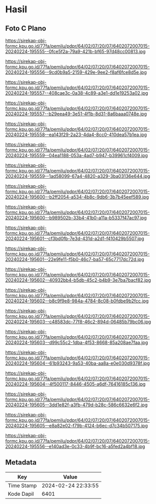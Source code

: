 # Hasil

## Foto C Plano

https://sirekap-obj-formc.kpu.go.id/77fa/pemilu/pdpr/64/02/07/20/07/6402072007015-20240224-195555--0fce5f2a-79a9-421b-bf65-97d48cc00813.jpg

https://sirekap-obj-formc.kpu.go.id/77fa/pemilu/pdpr/64/02/07/20/07/6402072007015-20240224-195556--9cd0b9a5-2159-429e-9ee2-f8af6fce8d5e.jpg

https://sirekap-obj-formc.kpu.go.id/77fa/pemilu/pdpr/64/02/07/20/07/6402072007015-20240224-195557--408cae3c-0a38-4c89-a3e1-dd1e19253a02.jpg

https://sirekap-obj-formc.kpu.go.id/77fa/pemilu/pdpr/64/02/07/20/07/6402072007015-20240224-195557--b29eea49-3e51-4f1b-8d31-8a6baaa0748e.jpg

https://sirekap-obj-formc.kpu.go.id/77fa/pemilu/pdpr/64/02/07/20/07/6402072007015-20240224-195558--ea143f29-2a23-4da4-8cc0-410dea57b1ea.jpg

https://sirekap-obj-formc.kpu.go.id/77fa/pemilu/pdpr/64/02/07/20/07/6402072007015-20240224-195559--04ea1188-053a-4ad7-b947-b39961cf4009.jpg

https://sirekap-obj-formc.kpu.go.id/77fa/pemilu/pdpr/64/02/07/20/07/6402072007015-20240224-195559--1ad58099-67a4-4820-a329-3ba03136e644.jpg

https://sirekap-obj-formc.kpu.go.id/77fa/pemilu/pdpr/64/02/07/20/07/6402072007015-20240224-195600--b2ff2054-a534-4b8c-9db6-3b7b45eef589.jpg

https://sirekap-obj-formc.kpu.go.id/77fa/pemilu/pdpr/64/02/07/20/07/6402072007015-20240224-195600--b989502b-33b4-41b0-a11a-b5337f47ac97.jpg

https://sirekap-obj-formc.kpu.go.id/77fa/pemilu/pdpr/64/02/07/20/07/6402072007015-20240224-195601--cf3bd0fb-7e3d-431d-a2d1-f410429b5507.jpg

https://sirekap-obj-formc.kpu.go.id/77fa/pemilu/pdpr/64/02/07/20/07/6402072007015-20240224-195601--22e9fe11-f5b0-46c7-ba57-65c7717dc72d.jpg

https://sirekap-obj-formc.kpu.go.id/77fa/pemilu/pdpr/64/02/07/20/07/6402072007015-20240224-195602--40932bb4-b5db-45c2-b4b9-3e7ba7bacf82.jpg

https://sirekap-obj-formc.kpu.go.id/77fa/pemilu/pdpr/64/02/07/20/07/6402072007015-20240224-195602--b8c9f9e8-984a-4784-8c08-b0fdbe9b2fcc.jpg

https://sirekap-obj-formc.kpu.go.id/77fa/pemilu/pdpr/64/02/07/20/07/6402072007015-20240224-195603--c48583dc-77f8-46c2-894d-06485b79bc06.jpg

https://sirekap-obj-formc.kpu.go.id/77fa/pemilu/pdpr/64/02/07/20/07/6402072007015-20240224-195603--d99c55c2-1dba-4f53-8668-85a208ae7faa.jpg

https://sirekap-obj-formc.kpu.go.id/77fa/pemilu/pdpr/64/02/07/20/07/6402072007015-20240224-195604--61b93243-9a53-40ba-aa8a-e0e030d9378f.jpg

https://sirekap-obj-formc.kpu.go.id/77fa/pemilu/pdpr/64/02/07/20/07/6402072007015-20240224-195604--4f500117-8446-4505-a6df-76416185c136.jpg

https://sirekap-obj-formc.kpu.go.id/77fa/pemilu/pdpr/64/02/07/20/07/6402072007015-20240224-195605--3dd1e82f-a3fb-479d-b28c-586c6632e6f2.jpg

https://sirekap-obj-formc.kpu.go.id/77fa/pemilu/pdpr/64/02/07/20/07/6402072007015-20240224-195605--e8a82e02-f79b-4124-b6ec-d7c34b507175.jpg

https://sirekap-obj-formc.kpu.go.id/77fa/pemilu/pdpr/64/02/07/20/07/6402072007015-20240224-195556--e140ad3e-0c33-4b9f-bc16-a5fed2a4bf18.jpg


## Metadata

| Key        | Value               |
| ---------- | ------------------- |
| Time Stamp | 2024-02-24 22:33:55 |
| Kode Dapil | 6401                |



